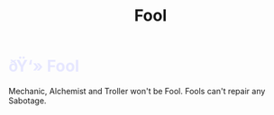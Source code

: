 ﻿---
lang: en-US
title: Fool
prev: Disregarded
next: Fragile
---
# <font color=#e6e7ff>ðŸ‘» <b>Fool</b></font> <Badge text="Harmful" type="tip" vertical="middle"/>
 
Mechanic, Alchemist and Troller won't be Fool. Fools can't repair any Sabotage.